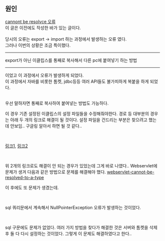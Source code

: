 ## 원인

[cannont be resolvce 오류](https://github.com/Kalph/Server/blob/master/%EA%B7%B8%EC%99%B8/4.%20cannot%20be%20resolved%20to%20a%20type%20Error.md)
<br>
이 글은 이전에도 작성한 바가 있는 글이다.
<br><br>
당시의 오류는 export -> import 하는 과정에서 발생하는 오류 였다.
<br>
그러나 이번의 상황은 조금 특이했다.

<hr>export가 아닌 이클립스를 통째로 복사해서 다른 pc에 붙여넣기 하는 방법<hr>이었고 이 과정에서 오류가 발생하게 되었다.<br>
이 과정에서 자바를 비롯한 톰켓, jdbc등등 여러 API들도 불가피하게 복붙을 하게 되었다.<br><br>

우선 말하자면 통째로 복사하여 붙여넣는 방법도 가능하다.

이 경우 기존 설정된 이클립스의 설정 파일들을 수정해줘야한다. 경로 등 대부분의 경우는 아래 두 개의 링크로 해결이 될 것이다. 
설정 파일을 건드리는 부분은 찾으려고 했는데 안보임.. 구글링 알아서 하면 될 것 같다..

<br>

[링크1](https://sudili.tistory.com/749), [링크2](https://m.blog.naver.com/PostView.nhn?blogId=omposs&logNo=220190680618&proxyReferer=https%3A%2F%2Fwww.google.com%2F)

<br>

위 2개의 링크로도 해결이 안 되는 경우가 있었는데 그게 바로 나였다..
Webservlet에 문제가 생겨 다음과 같은 방법으로 문제를 해결해야 했다. [webservlet-cannot-be-resolved-to-a-type](https://stackoverflow.com/questions/19447620/webservlet-cannot-be-resolved-to-a-type)

이 후에도 또 문제가 생겼는데. 

<br>

sql 쿼리문에서 계속해서 NullPointerException 오류가 발생하는 것이었다.

<br>

sql 구문에도 문제가 없었다. 여러 가지 방법을 찾다가 해결한 것은 서버와 톰켓을 삭제 후 둘 다 다시 설정하는 것이었다.
그렇게 이 문제도 해결하였다고 한다..

